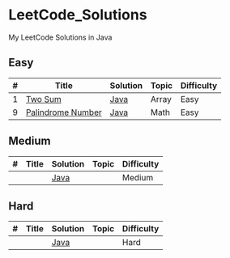 # LeetCode_Solutions
 My LeetCode Solutions in Java

## Easy
| # | Title | Solution |  Topic | Difficulty |
|---| ----- | -------- | ---------- | ---------- |
|1|[Two Sum](https://leetcode.com/problems/two-sum/) | [Java]()| Array |Easy|
|9|[Palindrome Number](https://leetcode.com/problems/palindrome-number/) | [Java]()| Math |Easy|

## Medium
| # | Title | Solution |  Topic | Difficulty |
|---| ----- | -------- | ---------- | ---------- |
||[]() | [Java]()| | Medium|

## Hard
| # | Title | Solution |  Topic | Difficulty |
|---| ----- | -------- | ---------- | ---------- |
||[]() | [Java]()| | Hard|
